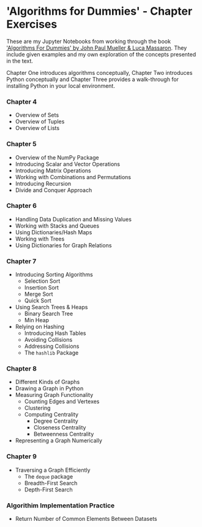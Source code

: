 # 'Algorithms for Dummies' - Chapter Exercises

These are my Jupyter Notebooks from working through the book ['Algorithms For Dummies' by John Paul Mueller & Luca Massaron](https://www.amazon.com/Algorithms-Dummies-Computer-Tech/dp/1119330491/ref=asc_df_1119330491/?tag=hyprod-20&linkCode=df0&hvadid=312128454859&hvpos=1o1&hvnetw=g&hvrand=4475334536145318524&hvpone=&hvptwo=&hvqmt=&hvdev=c&hvdvcmdl=&hvlocint=&hvlocphy=9011069&hvtargid=aud-643565131866:pla-333591608383&psc=1&sa-no-redirect=1&pldnSite=1).
They include given examples and my own exploration of the concepts presented in the text.

Chapter One introduces algorithms conceptually, Chapter Two introduces Python conceptually and Chapter Three provides a walk-through for installing Python in your local environment.

### Chapter 4
- Overview of Sets
- Overview of Tuples
- Overview of Lists

### Chapter 5
- Overview of the NumPy Package
- Introducing Scalar and Vector Operations
- Introducing Matrix Operations
- Working with Combinations and Permutations
- Introducing Recursion
- Divide and Conquer Approach

### Chapter 6
- Handling Data Duplication and Missing Values
- Working with Stacks and Queues
- Using Dictionaries/Hash Maps
- Working with Trees
- Using Dictionaries for Graph Relations

### Chapter 7
- Introducing Sorting Algorithms
  - Selection Sort
  - Insertion Sort
  - Merge Sort
  - Quick Sort
- Using Search Trees & Heaps
  - Binary Search Tree
  - Min Heap
- Relying on Hashing
  - Introducing Hash Tables
  - Avoiding Collisions
  - Addressing Collisions
  - The `hashlib` Package
  
### Chapter 8
 - Different Kinds of Graphs
 - Drawing a Graph in Python
 - Measuring Graph Functionality
   - Counting Edges and Vertexes
   - Clustering
   - Computing Centrality
     - Degree Centrality
     - Closeness Centrality
     - Betweenness Centrality
 - Representing a Graph Numerically
 
 ### Chapter 9
  - Traversing a Graph Efficiently
    - The `deque` package
    - Breadth-First Search
    - Depth-First Search

### Algorithim Implementation Practice
- Return Number of Common Elements Between Datasets

